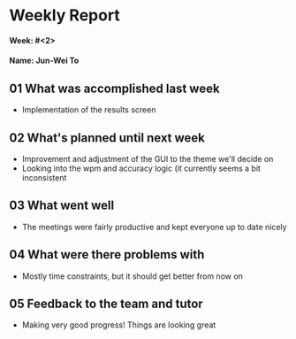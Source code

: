 # Weekly Report

#### Week: #<2>
#### Name: Jun-Wei To

## 01 What was accomplished last week
- Implementation of the results screen

## 02 What's planned until next week
- Improvement and adjustment of the GUI to the theme we'll decide on
- Looking into the wpm and accuracy logic (it currently seems a bit inconsistent

## 03 What went well
- The meetings were fairly productive and kept everyone up to date nicely

## 04 What were there problems with
- Mostly time constraints, but it should get better from now on

## 05 Feedback to the team and tutor
- Making very good progress! Things are looking great

